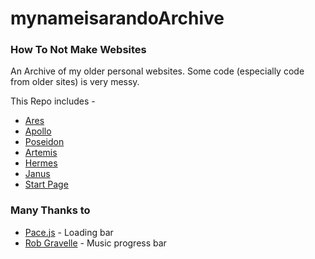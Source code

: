 # mynameisarandoArchive
### How To Not Make Websites

An Archive of my older personal websites. 
Some code (especially code from older sites) is very messy. 

This Repo includes -

- [Ares](http://mynameisarando.github.io/other/ares)
- [Apollo](http://mynameisarando.github.io/other/apollo)
- [Poseidon](http://mynameisarando.github.io/other/posidon)
- [Artemis](http://mynameisarando.github.io/other/artemis)
- [Hermes](http://mynameisarando.github.io/other/hermes)
- [Janus](http://mynameisarando.github.io/other/janus)
- [Start Page](http://mynameisarando.github.io/other/start)

### Many Thanks to

- [Pace.js](https://github.hubspot.com/pace/docs/welcome/) - Loading bar
- [Rob Gravelle](https://codepen.io/blackjacques/pen/LLQKKJ) - Music progress bar